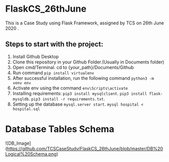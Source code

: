 # FlaskCS_26thJune
This is a Case Study using Flask Framework, assigned by TCS on 26th June 2020 .


## Steps to start with the project:

1. Install Github Desktop
2. Clone this repository in your Github Folder.(Usually in Documents folder)
3. Open cmd/Terminal. cd to {your_path}/Documents/Github
4. Run command
    ```pip install virtualenv```
5. After successful installation, run the following command
    `python3 -m venv env`
6. Activate env using the command
    `env\Scripts\activate`
7. Installing requirements:
    `pip3 install mysqlclient`.
    `pip3 install flask-mysqldb`.
    `pip3 install -r requirements.txt`.
8. Setting up the database
    `mysql.server start`.
    `mysql hospital < hospital.sql`
    
# Database Tables Schema
![DB_Image]
(https://github.com/TCSCaseStudy/FlaskCS_26thJune/blob/master/DB%20Logical%20Schema.png)
